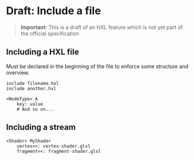 # Draft: Include a file

> **Important**:
> This is a draft of an HXL feature which is not yet part of the official specification

## Including a HXL file

Must be declared in the beginning of the file to enforce some structure and
overview.

````text
include filename.hxl
include another.hxl

<NodeType> A
    key: value
    # And so on...
````
## Including a stream

````text
<Shader> MyShader
    vertex<<: vertex-shader.glsl
    fragment<<: fragment-shader.glsl
````
